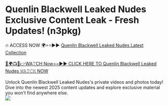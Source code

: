 # Quenlin Blackwell Leaked Nudes Exclusive Content Leak - Fresh Updates! (n3pkg)

🔥 ACCESS NOW 🌍==►► <a href="https://tinyurl.com/2mz8nhtm" rel="nofollow">Quenlin Blackwell Leaked Nudes Latest Collection</a>
<br><br>
[🔴🌍📺📱👉WA𝚃CH Now==►► CLICK HERE TO Quenlin Blackwell Leaked Nudes 𝚆𝙰𝚃𝙲𝙷 NOW](https://tinyurl.com/2mz8nhtm)
<br><br>
Unlock Quenlin Blackwell Leaked Nudes's private videos and photos today! Dive into the newest 2025 content updates and explore exclusive material you won’t find anywhere else.
<br>
<a href="https://tinyurl.com/2mz8nhtm" rel="nofollow" data-target="animated-image.originalLink"><img src="https://camo.githubusercontent.com/8a4f000d20f83aca3bf7ec5f350d767afa0574a8a352519fd8cfa583a6f93a33/68747470733a2f2f692e696d6775722e636f6d2f644a486b345a712e676966" data-canonical-src="https://i.imgur.com/dJHk4Zq.gif" style="max-width: 100%; display: inline-block;" data-target="animated-image.originalImage"></a>
<br>
